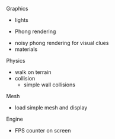 Graphics
- lights
+ Phong rendering
- noisy phong rendering for visual clues
- materials

Physics
- walk on terrain
- collision
  + simple wall collisions

Mesh
- load simple mesh and display

Engine
- FPS counter on screen